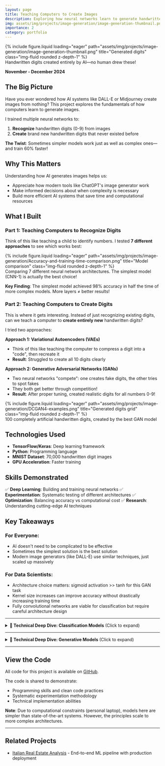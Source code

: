 ```yaml
---
layout: page
title: Teaching Computers to Create Images
description: Exploring how neural networks learn to generate handwritten digits
img: assets/img/projects/image-generation/image-generation-thumbnail.png
importance: 2
category: portfolio
---
```


<div class="row justify-content-sm-center">
    <div class="col-sm-6 mt-3 mt-md-0">
        {% include figure.liquid loading="eager" path="assets/img/projects/image-generation/image-generation-thumbnail.png" title="Generated digits" class="img-fluid rounded z-depth-1" %}
    </div>
</div>
<div class="caption">
    Handwritten digits created entirely by AI—no human drew these!
</div>

**November - December 2024**

## The Big Picture

Have you ever wondered how AI systems like DALL-E or Midjourney create images from nothing? This project explores the fundamentals of how computers learn to generate images.

I trained multiple neural networks to:
1. **Recognize** handwritten digits (0-9) from images
2. **Create** brand new handwritten digits that never existed before

**The Twist**: Sometimes simpler models work just as well as complex ones—and train 60% faster!

## Why This Matters

Understanding how AI generates images helps us:
- Appreciate how modern tools like ChatGPT's image generator work
- Make informed decisions about when complexity is necessary
- Build more efficient AI systems that save time and computational resources

## What I Built

### Part 1: Teaching Computers to Recognize Digits

Think of this like teaching a child to identify numbers. I tested **7 different approaches** to see which works best:

<div class="row">
    <div class="col-sm mt-3 mt-md-0">
        {% include figure.liquid loading="eager" path="assets/img/projects/image-generation/Accuracy-and-training-time-comparison.png" title="Model comparison" class="img-fluid rounded z-depth-1" %}
    </div>
</div>
<div class="caption">
    Comparing 7 different neural network architectures. The simplest model (CNN-1) is actually the best choice!
</div>

**Key Finding**: The simplest model achieved 98% accuracy in half the time of more complex models. More layers ≠ better results!

### Part 2: Teaching Computers to Create Digits

This is where it gets interesting. Instead of just recognizing existing digits, can we teach a computer to **create entirely new** handwritten digits?

I tried two approaches:

**Approach 1: Variational Autoencoders (VAEs)**
- Think of this like teaching the computer to compress a digit into a "code", then recreate it
- **Result**: Struggled to create all 10 digits clearly

**Approach 2: Generative Adversarial Networks (GANs)**
- Two neural networks "compete": one creates fake digits, the other tries to spot fakes
- They both get better through competition!
- **Result**: After proper tuning, created realistic digits for all numbers 0-9!

<div class="row justify-content-sm-center">
    <div class="col-sm-8 mt-3 mt-md-0">
        {% include figure.liquid loading="eager" path="assets/img/projects/image-generation/DCGAN4-examples.png" title="Generated digits grid" class="img-fluid rounded z-depth-1" %}
    </div>
</div>
<div class="caption">
    100 completely artificial handwritten digits, created by the best GAN model
</div>

## Technologies Used

- **TensorFlow/Keras**: Deep learning framework
- **Python**: Programming language
- **MNIST Dataset**: 70,000 handwritten digit images
- **GPU Acceleration**: Faster training

## Skills Demonstrated

✅ **Deep Learning**: Building and training neural networks
✅ **Experimentation**: Systematic testing of different architectures
✅ **Optimization**: Balancing accuracy vs computational cost
✅ **Research**: Understanding cutting-edge AI techniques

## Key Takeaways

### For Everyone:
- AI doesn't need to be complicated to be effective
- Sometimes the simplest solution is the best solution
- Modern image generators (like DALL-E) use similar techniques, just scaled up massively

### For Data Scientists:
- Architecture choice matters: sigmoid activation >> tanh for this GAN task
- Kernel size increases can improve accuracy without drastically increasing training time
- Fully convolutional networks are viable for classification but require careful architecture design

---

<details>
<summary><strong>🔬 Technical Deep Dive: Classification Models</strong> (Click to expand)</summary>

## Convolutional Neural Networks (CNNs)

I tested three CNN architectures to understand the impact of network depth and layer types:

### CNN-1 (Baseline)
- **Architecture**: 3 convolutional layers + 1 fully connected layer
- **Performance**: 98% accuracy
- **Training Time**: Baseline (100 epochs)

<div class="row">
    <div class="col-sm mt-3 mt-md-0">
        {% include figure.liquid loading="eager" path="assets/img/projects/image-generation/CNN1.png" title="CNN 1 architecture" class="img-fluid rounded z-depth-1" %}
    </div>
</div>

<div class="row">
    <div class="col-sm mt-3 mt-md-0">
        {% include figure.liquid loading="eager" path="assets/img/projects/image-generation/CNN1-training.png" title="CNN 1 training" class="img-fluid rounded z-depth-1" %}
    </div>
</div>

### CNN-2 (More Convolutional Layers)
- **Architecture**: 5 convolutional layers + 1 fully connected layer
- **Performance**: 98.6% accuracy (best!)
- **Training Time**: +60% vs baseline
- **Overfitting**: Starts around epoch 40

<div class="row">
    <div class="col-sm mt-3 mt-md-0">
        {% include figure.liquid loading="eager" path="assets/img/projects/image-generation/CNN2-training.png" title="CNN 2 training" class="img-fluid rounded z-depth-1" %}
    </div>
</div>

### CNN-3 (More Fully Connected Layers)
- **Architecture**: 3 convolutional layers + 3 fully connected layers
- **Performance**: 98% accuracy
- **Training Time**: +10% vs baseline
- **Overfitting**: Starts around epoch 15 (earliest!)

**Conclusion**: Adding convolutional layers costs 60% more time but adding FC layers only costs 10% more. However, neither significantly improves accuracy, making CNN-1 the most efficient choice.

---

## Fully Convolutional Neural Networks (FCNNs)

Unlike CNNs, FCNNs use only convolutional layers (no fully connected layers at the end). They use global pooling instead.

### FCNN-1 (Baseline)
- **Architecture**: 3 convolutional layers + global pooling
- **Performance**: ~96% accuracy (lower than CNNs)
- **Observation**: Slower convergence

### FCNN-2 (More Layers)
- **Architecture**: 5 convolutional layers + global pooling
- **Performance**: ~97% accuracy
- **Improvement**: Better than FCNN-1, approaching CNN performance

### FCNN-3 (Larger Kernels)
- **Architecture**: 3 convolutional layers (5×5 kernels) + global pooling
- **Performance**: ~97.5% accuracy (best FCNN!)
- **Key Insight**: Kernel size matters more than depth for FCNNs

### FCNN-4 (More Layers + Larger Kernels)
- **Architecture**: 5 convolutional layers (5×5 kernels) + global pooling
- **Performance**: ~97% accuracy
- **Overfitting**: Starts around epoch 20
- **Observation**: Diminishing returns from added complexity

<div class="row">
    <div class="col-sm mt-3 mt-md-0">
        {% include figure.liquid loading="eager" path="assets/img/projects/image-generation/FCNN-accuracy-comparison.png" title="FCNN comparison" class="img-fluid rounded z-depth-1" %}
    </div>
</div>

**Conclusion**: FCNNs can achieve competitive performance (~97.5%) but CNNs are simpler and faster for this task.

</details>

---

<details>
<summary><strong>🎨 Technical Deep Dive: Generative Models</strong> (Click to expand)</summary>

## Convolutional Variational Autoencoders (CVAEs)

CVAEs learn to compress images into a "latent space" (2D in our case) and then reconstruct them. Good separation in the latent space = good generation.

### CVAE-1 (Baseline)
- **Architecture**: 3 conv layers (encoder + decoder), 100-neuron hidden layer, 2D latent space
- **Latent Space Separation**: Marginal (only 0, 1, 3, 7, 9 clearly separated)
- **Silhouette Score**: ~0.15

<div class="row">
    <div class="col-sm mt-3 mt-md-0">
        {% include figure.liquid loading="eager" path="assets/img/projects/image-generation/CVAE1-latent-space-implicit.png" title="CVAE 1 latent space" class="img-fluid rounded z-depth-1" %}
    </div>
</div>

<div class="row">
    <div class="col-sm mt-3 mt-md-0">
        {% include figure.liquid loading="eager" path="assets/img/projects/image-generation/CVAE1-latent-space-explicit.png" title="CVAE 1 generation" class="img-fluid rounded z-depth-1" %}
    </div>
</div>

### CVAE-2 (Larger Hidden Layer)
- **Change**: 200-neuron hidden layer (2× baseline)
- **Result**: Similar performance to CVAE-1

### CVAE-3 (More Convolutional Layers)
- **Change**: 5 conv layers (encoder + decoder)
- **Result**: Slight improvement, some digits (like 5) now visible

### CVAE-4 & CVAE-5 (More Fully Connected Layers)
- **Change**: 3-4 fully connected layers
- **Result**: Moderate improvement, but still incomplete digit separation

<div class="row">
    <div class="col-sm mt-3 mt-md-0">
        {% include figure.liquid loading="eager" path="assets/img/projects/image-generation/CVAE-silhouette-comparison.png" title="CVAE comparison" class="img-fluid rounded z-depth-1" %}
    </div>
</div>

**Conclusion**: CVAEs with 2D latent space struggle to separate all 10 digits. Higher-dimensional latent space might help, but GANs perform better for this task.

---

## Deep Convolutional Generative Adversarial Networks (DCGANs)

GANs use two competing networks:
- **Generator**: Creates fake images
- **Discriminator**: Tries to detect fakes

They improve through adversarial training.

### DCGAN-1 (Baseline with Tanh)
- **Architecture**: 3 conv layers (generator + discriminator), `tanh` activation
- **Result**: Poor! Only 0s and 9s barely recognizable
- **Issue**: Discriminator plateaus, generator loss keeps increasing

<div class="row">
    <div class="col-sm mt-3 mt-md-0">
        {% include figure.liquid loading="eager" path="assets/img/projects/image-generation/DCGAN1-training.png" title="DCGAN 1 training" class="img-fluid rounded z-depth-1" %}
    </div>
</div>

<div class="row">
    <div class="col-sm mt-3 mt-md-0">
        {% include figure.liquid loading="eager" path="assets/img/projects/image-generation/DCGAN1-examples.png" title="DCGAN 1 examples" class="img-fluid rounded z-depth-1" %}
    </div>
</div>

### DCGAN-2 (Sigmoid Activation)
- **Change**: `sigmoid` activation instead of `tanh`
- **Result**: Dramatic improvement! Losses oscillate healthily
- **Quality**: Most digits recognizable but still imperfect

<div class="row">
    <div class="col-sm mt-3 mt-md-0">
        {% include figure.liquid loading="eager" path="assets/img/projects/image-generation/DCGAN2-training.png" title="DCGAN 2 training" class="img-fluid rounded z-depth-1" %}
    </div>
</div>

**Key Insight**: Activation function choice is CRITICAL for GANs!

### DCGAN-3 (Larger Kernels)
- **Change**: 5×5 kernels (from 3×3), keeping sigmoid
- **Result**: Significant quality improvement, all 10 digits recognizable!
- **Training Time**: Minimal increase

<div class="row">
    <div class="col-sm mt-3 mt-md-0">
        {% include figure.liquid loading="eager" path="assets/img/projects/image-generation/DCGAN3-examples.png" title="DCGAN 3 examples" class="img-fluid rounded z-depth-1" %}
    </div>
</div>

### DCGAN-4 (More Layers)
- **Change**: 4 conv layers (generator + discriminator)
- **Result**: Best quality! All digits clear, fewer artifacts
- **Training Time**: Significantly longer, but worth it

<div class="row">
    <div class="col-sm mt-3 mt-md-0">
        {% include figure.liquid loading="eager" path="assets/img/projects/image-generation/DCGAN4-training.png" title="DCGAN 4 training" class="img-fluid rounded z-depth-1" %}
    </div>
</div>

**Final Model**: DCGAN-4 produces the highest-quality generated images!

<div class="row">
    <div class="col-sm mt-3 mt-md-0">
        {% include figure.liquid loading="eager" path="assets/img/projects/image-generation/DCGAN-training-time-comparison.png" title="DCGAN training time" class="img-fluid rounded z-depth-1" %}
    </div>
</div>

</details>

---

## View the Code

All code for this project is available on [GitHub](https://github.com/LeonardoPaccianiMori/image-generation).

The code is shared to demonstrate:
- Programming skills and clean code practices
- Systematic experimentation methodology
- Technical implementation abilities

**Note**: Due to computational constraints (personal laptop), models here are simpler than state-of-the-art systems. However, the principles scale to more complex architectures.

---

## Related Projects

- [Italian Real Estate Analysis](/projects/italian-real-estate/) - End-to-end ML pipeline with production deployment
